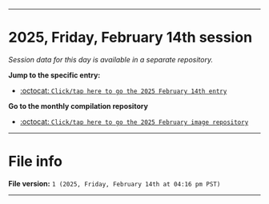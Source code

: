 
***

# 2025, Friday, February 14th session

_Session data for this day is available in a separate repository._

**Jump to the specific entry:**

- [:octocat: `Click/tap here to go the 2025 February 14th entry`](https://github.com/seanpm2001/SeansLifeArchive_Images_ModernSmurfsVillage_Y2025_V2/tree/SeansLifeArchive_ModernSmurfsVillage_Y2025_V2_Main-dev/2025/02_February/14/)

**Go to the monthly compilation repository**

- [:octocat: `Click/tap here to go the 2025 February image repository`](https://github.com/seanpm2001/SeansLifeArchive_Images_ModernSmurfsVillage_Y2025_V2/)

***

# File info

**File version:** `1 (2025, Friday, February 14th at 04:16 pm PST)`

***
